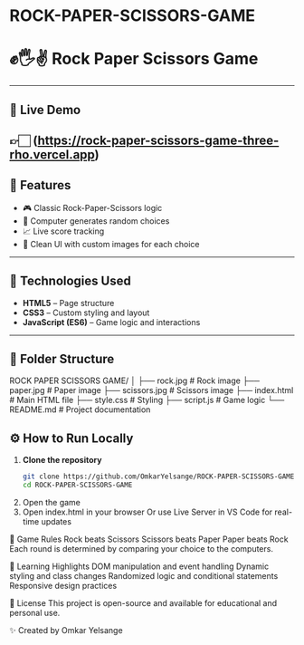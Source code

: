 # ROCK-PAPER-SCISSORS-GAME
# ✊🖐✌️ Rock Paper Scissors Game
---

## 🔗 Live Demo

👉🏻 **(https://rock-paper-scissors-game-three-rho.vercel.app)**  
---

## 🧩 Features

- 🎮 Classic Rock-Paper-Scissors logic
- 🤖 Computer generates random choices
- 📈 Live score tracking
- 🎨 Clean UI with custom images for each choice

---

## 🚀 Technologies Used

- **HTML5** – Page structure  
- **CSS3** – Custom styling and layout  
- **JavaScript (ES6)** – Game logic and interactions  

---

## 📁 Folder Structure

ROCK PAPER SCISSORS GAME/
│
├── rock.jpg # Rock image
├── paper.jpg # Paper image
├── scissors.jpg # Scissors image
├── index.html # Main HTML file
├── style.css # Styling
├── script.js # Game logic
└── README.md # Project documentation

## ⚙️ How to Run Locally

1. **Clone the repository**
   ```bash
   git clone https://github.com/OmkarYelsange/ROCK-PAPER-SCISSORS-GAME.git
   cd ROCK-PAPER-SCISSORS-GAME
2. Open the game
3. Open index.html in your browser
   Or use Live Server in VS Code for real-time updates

📌 Game Rules
Rock beats Scissors
Scissors beats Paper
Paper beats Rock
Each round is determined by comparing your choice to the computers.

🧠 Learning Highlights
DOM manipulation and event handling
Dynamic styling and class changes
Randomized logic and conditional statements
Responsive design practices

📄 License
This project is open-source and available for educational and personal use.

✨ Created by
Omkar Yelsange
